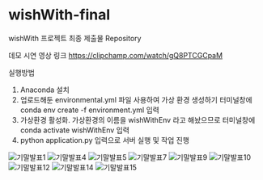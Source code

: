 # wishWith-final
wishWith 프로젝트 최종 제출물 Repository

데모 시연 영상 링크
https://clipchamp.com/watch/gQ8PTCGCpaM


실행방법

1. Anaconda 설치
2. 업로드해둔 environmental.yml 파일 사용하여 가상 환경 생성하기 터미널창에 conda env create -f environment.yml 입력
3. 가상환경 활성화. 가상환경의 이름을 wishWithEnv 라고 해놨으므로 터미널창에 conda activate wishWithEnv 입력
4. python application.py 입력으로 서버 실행 및 작업 진행

![기말발표1](https://github.com/Orang2E/wishWith-final/assets/113418916/a2a64448-9a93-46f7-a6d8-c5e5846608ab)
![기말발표4](https://github.com/Orang2E/wishWith-final/assets/113418916/09691500-29a7-41b7-b827-e2545f83efd9)
![기말발표5](https://github.com/Orang2E/wishWith-final/assets/113418916/0f8cf3ae-7a98-4aca-943d-dae4350a9db4)
![기말발표7](https://github.com/Orang2E/wishWith-final/assets/113418916/c0c4ff3a-939b-4ab0-9025-fad5cf211dc1)
![기말발표9](https://github.com/Orang2E/wishWith-final/assets/113418916/4786a29e-6a52-46dc-8c25-459fc2bf5daa)
![기말발표10](https://github.com/Orang2E/wishWith-final/assets/113418916/104849f2-336f-44f3-a178-980446ab4e23)
![기말발표12](https://github.com/Orang2E/wishWith-final/assets/113418916/b43bdb93-df0b-4549-9ae5-4200e502b891)
![기말발표14](https://github.com/Orang2E/wishWith-final/assets/113418916/eddf033f-b7c3-4ee6-a982-ae151dbd88a4)
![기말발표15](https://github.com/Orang2E/wishWith-final/assets/113418916/2de1ea40-25e3-4b12-988b-ce7ba1afcce5)

